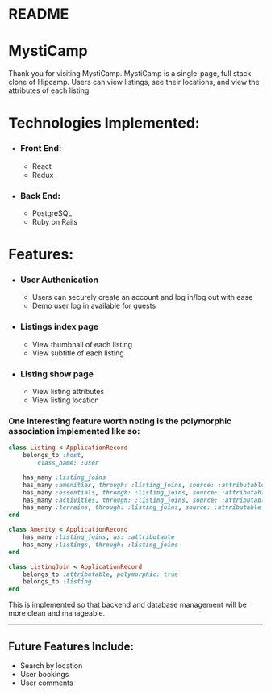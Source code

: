 # README

MystiCamp
=

Thank you for visiting MystiCamp. MystiCamp is a single-page, full stack clone of Hipcamp. Users can view listings, see their locations, and view the attributes of each listing.

Technologies Implemented:
=
- ### Front End: 
   - React
   - Redux

 - ### Back End:
   - PostgreSQL
   - Ruby on Rails

Features:
=
 - ### User Authenication
   - Users can securely create an account and log in/log out with ease
   - Demo user log in available for guests
 - ### Listings index page
   - View thumbnail of each listing
   - View subtitle of each listing
 - ### Listing show page
   - View listing attributes
   - View listing location 


### One interesting feature worth noting is the polymorphic association implemented like so:
```ruby
class Listing < ApplicationRecord
    belongs_to :host,
        class_name: :User

    has_many :listing_joins
    has_many :amenities, through: :listing_joins, source: :attributable, source_type: 'Amenity'
    has_many :essentials, through: :listing_joins, source: :attributable, source_type: 'Essential'
    has_many :activities, through: :listing_joins, source: :attributable, source_type: 'Activity'
    has_many :terrains, through: :listing_joins, source: :attributable, source_type: 'Terrain'
end

class Amenity < ApplicationRecord
    has_many :listing_joins, as: :attributable
    has_many :listings, through: :listing_joins
end

class ListingJoin < ApplicationRecord
    belongs_to :attributable, polymorphic: true
    belongs_to :listing
end
```
This is implemented so that backend and database management will be more clean and manageable.

---
## Future Features Include:
- Search by location
- User bookings
- User comments


<!-- This README would normally document whatever steps are necessary to get the
application up and running.

Things you may want to cover: -->

<!-- * Ruby version

* System dependencies

* Configuration

* Database creation

* Database initialization

* How to run the test suite

* Services (job queues, cache servers, search engines, etc.)

* Deployment instructions

* ... -->
